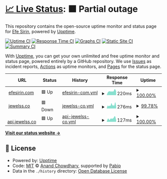 # [📈 Live Status](https://verynewusername.github.io/upptime): <!--live status--> **🟧 Partial outage**

This repository contains the open-source uptime monitor and status page for [Efe Sirin](efesirin.com), powered by [Upptime](https://github.com/upptime/upptime).

[![Uptime CI](https://github.com/verynewusername/upptime/workflows/Uptime%20CI/badge.svg)](https://github.com/verynewusername/upptime/actions?query=workflow%3A%22Uptime+CI%22)
[![Response Time CI](https://github.com/verynewusername/upptime/workflows/Response%20Time%20CI/badge.svg)](https://github.com/verynewusername/upptime/actions?query=workflow%3A%22Response+Time+CI%22)
[![Graphs CI](https://github.com/verynewusername/upptime/workflows/Graphs%20CI/badge.svg)](https://github.com/verynewusername/upptime/actions?query=workflow%3A%22Graphs+CI%22)
[![Static Site CI](https://github.com/verynewusername/upptime/workflows/Static%20Site%20CI/badge.svg)](https://github.com/verynewusername/upptime/actions?query=workflow%3A%22Static+Site+CI%22)
[![Summary CI](https://github.com/verynewusername/upptime/workflows/Summary%20CI/badge.svg)](https://github.com/verynewusername/upptime/actions?query=workflow%3A%22Summary+CI%22)

With [Upptime](https://upptime.js.org), you can get your own unlimited and free uptime monitor and status page, powered entirely by a GitHub repository. We use [Issues](https://github.com/verynewusername/upptime/issues) as incident reports, [Actions](https://github.com/verynewusername/upptime/actions) as uptime monitors, and [Pages](https://verynewusername.github.io/upptime) for the status page.

<!--start: status pages-->
<!-- This summary is generated by Upptime (https://github.com/upptime/upptime) -->
<!-- Do not edit this manually, your changes will be overwritten -->
<!-- prettier-ignore -->
| URL | Status | History | Response Time | Uptime |
| --- | ------ | ------- | ------------- | ------ |
| <img alt="" src="https://icons.duckduckgo.com/ip3/efesirin.com.ico" height="13"> [efesirin.com](https://efesirin.com) | 🟩 Up | [efesirin-com.yml](https://github.com/verynewusername/upptime/commits/HEAD/history/efesirin-com.yml) | <details><summary><img alt="Response time graph" src="./graphs/efesirin-com/response-time-week.png" height="20"> 220ms</summary><br><a href="https://uptime.efesirin.com/history/efesirin-com"><img alt="Response time 221" src="https://img.shields.io/endpoint?url=https%3A%2F%2Fraw.githubusercontent.com%2Fverynewusername%2Fupptime%2FHEAD%2Fapi%2Fefesirin-com%2Fresponse-time.json"></a><br><a href="https://uptime.efesirin.com/history/efesirin-com"><img alt="24-hour response time 212" src="https://img.shields.io/endpoint?url=https%3A%2F%2Fraw.githubusercontent.com%2Fverynewusername%2Fupptime%2FHEAD%2Fapi%2Fefesirin-com%2Fresponse-time-day.json"></a><br><a href="https://uptime.efesirin.com/history/efesirin-com"><img alt="7-day response time 220" src="https://img.shields.io/endpoint?url=https%3A%2F%2Fraw.githubusercontent.com%2Fverynewusername%2Fupptime%2FHEAD%2Fapi%2Fefesirin-com%2Fresponse-time-week.json"></a><br><a href="https://uptime.efesirin.com/history/efesirin-com"><img alt="30-day response time 221" src="https://img.shields.io/endpoint?url=https%3A%2F%2Fraw.githubusercontent.com%2Fverynewusername%2Fupptime%2FHEAD%2Fapi%2Fefesirin-com%2Fresponse-time-month.json"></a><br><a href="https://uptime.efesirin.com/history/efesirin-com"><img alt="1-year response time 221" src="https://img.shields.io/endpoint?url=https%3A%2F%2Fraw.githubusercontent.com%2Fverynewusername%2Fupptime%2FHEAD%2Fapi%2Fefesirin-com%2Fresponse-time-year.json"></a></details> | <details><summary><a href="https://uptime.efesirin.com/history/efesirin-com">100.00%</a></summary><a href="https://uptime.efesirin.com/history/efesirin-com"><img alt="All-time uptime 100.00%" src="https://img.shields.io/endpoint?url=https%3A%2F%2Fraw.githubusercontent.com%2Fverynewusername%2Fupptime%2FHEAD%2Fapi%2Fefesirin-com%2Fuptime.json"></a><br><a href="https://uptime.efesirin.com/history/efesirin-com"><img alt="24-hour uptime 100.00%" src="https://img.shields.io/endpoint?url=https%3A%2F%2Fraw.githubusercontent.com%2Fverynewusername%2Fupptime%2FHEAD%2Fapi%2Fefesirin-com%2Fuptime-day.json"></a><br><a href="https://uptime.efesirin.com/history/efesirin-com"><img alt="7-day uptime 100.00%" src="https://img.shields.io/endpoint?url=https%3A%2F%2Fraw.githubusercontent.com%2Fverynewusername%2Fupptime%2FHEAD%2Fapi%2Fefesirin-com%2Fuptime-week.json"></a><br><a href="https://uptime.efesirin.com/history/efesirin-com"><img alt="30-day uptime 100.00%" src="https://img.shields.io/endpoint?url=https%3A%2F%2Fraw.githubusercontent.com%2Fverynewusername%2Fupptime%2FHEAD%2Fapi%2Fefesirin-com%2Fuptime-month.json"></a><br><a href="https://uptime.efesirin.com/history/efesirin-com"><img alt="1-year uptime 100.00%" src="https://img.shields.io/endpoint?url=https%3A%2F%2Fraw.githubusercontent.com%2Fverynewusername%2Fupptime%2FHEAD%2Fapi%2Fefesirin-com%2Fuptime-year.json"></a></details>
| <img alt="" src="https://icons.duckduckgo.com/ip3/jewelss.co.ico" height="13"> [jewelss.co](https://jewelss.co) | 🟥 Down | [jewelss-co.yml](https://github.com/verynewusername/upptime/commits/HEAD/history/jewelss-co.yml) | <details><summary><img alt="Response time graph" src="./graphs/jewelss-co/response-time-week.png" height="20"> 276ms</summary><br><a href="https://uptime.efesirin.com/history/jewelss-co"><img alt="Response time 313" src="https://img.shields.io/endpoint?url=https%3A%2F%2Fraw.githubusercontent.com%2Fverynewusername%2Fupptime%2FHEAD%2Fapi%2Fjewelss-co%2Fresponse-time.json"></a><br><a href="https://uptime.efesirin.com/history/jewelss-co"><img alt="24-hour response time 160" src="https://img.shields.io/endpoint?url=https%3A%2F%2Fraw.githubusercontent.com%2Fverynewusername%2Fupptime%2FHEAD%2Fapi%2Fjewelss-co%2Fresponse-time-day.json"></a><br><a href="https://uptime.efesirin.com/history/jewelss-co"><img alt="7-day response time 276" src="https://img.shields.io/endpoint?url=https%3A%2F%2Fraw.githubusercontent.com%2Fverynewusername%2Fupptime%2FHEAD%2Fapi%2Fjewelss-co%2Fresponse-time-week.json"></a><br><a href="https://uptime.efesirin.com/history/jewelss-co"><img alt="30-day response time 313" src="https://img.shields.io/endpoint?url=https%3A%2F%2Fraw.githubusercontent.com%2Fverynewusername%2Fupptime%2FHEAD%2Fapi%2Fjewelss-co%2Fresponse-time-month.json"></a><br><a href="https://uptime.efesirin.com/history/jewelss-co"><img alt="1-year response time 313" src="https://img.shields.io/endpoint?url=https%3A%2F%2Fraw.githubusercontent.com%2Fverynewusername%2Fupptime%2FHEAD%2Fapi%2Fjewelss-co%2Fresponse-time-year.json"></a></details> | <details><summary><a href="https://uptime.efesirin.com/history/jewelss-co">99.78%</a></summary><a href="https://uptime.efesirin.com/history/jewelss-co"><img alt="All-time uptime 99.92%" src="https://img.shields.io/endpoint?url=https%3A%2F%2Fraw.githubusercontent.com%2Fverynewusername%2Fupptime%2FHEAD%2Fapi%2Fjewelss-co%2Fuptime.json"></a><br><a href="https://uptime.efesirin.com/history/jewelss-co"><img alt="24-hour uptime 100.00%" src="https://img.shields.io/endpoint?url=https%3A%2F%2Fraw.githubusercontent.com%2Fverynewusername%2Fupptime%2FHEAD%2Fapi%2Fjewelss-co%2Fuptime-day.json"></a><br><a href="https://uptime.efesirin.com/history/jewelss-co"><img alt="7-day uptime 99.78%" src="https://img.shields.io/endpoint?url=https%3A%2F%2Fraw.githubusercontent.com%2Fverynewusername%2Fupptime%2FHEAD%2Fapi%2Fjewelss-co%2Fuptime-week.json"></a><br><a href="https://uptime.efesirin.com/history/jewelss-co"><img alt="30-day uptime 99.92%" src="https://img.shields.io/endpoint?url=https%3A%2F%2Fraw.githubusercontent.com%2Fverynewusername%2Fupptime%2FHEAD%2Fapi%2Fjewelss-co%2Fuptime-month.json"></a><br><a href="https://uptime.efesirin.com/history/jewelss-co"><img alt="1-year uptime 99.92%" src="https://img.shields.io/endpoint?url=https%3A%2F%2Fraw.githubusercontent.com%2Fverynewusername%2Fupptime%2FHEAD%2Fapi%2Fjewelss-co%2Fuptime-year.json"></a></details>
| <img alt="" src="https://icons.duckduckgo.com/ip3/api.jewelss.co.ico" height="13"> [api.jewelss.co](https://api.jewelss.co/version) | 🟩 Up | [api-jewelss-co.yml](https://github.com/verynewusername/upptime/commits/HEAD/history/api-jewelss-co.yml) | <details><summary><img alt="Response time graph" src="./graphs/api-jewelss-co/response-time-week.png" height="20"> 127ms</summary><br><a href="https://uptime.efesirin.com/history/api-jewelss-co"><img alt="Response time 157" src="https://img.shields.io/endpoint?url=https%3A%2F%2Fraw.githubusercontent.com%2Fverynewusername%2Fupptime%2FHEAD%2Fapi%2Fapi-jewelss-co%2Fresponse-time.json"></a><br><a href="https://uptime.efesirin.com/history/api-jewelss-co"><img alt="24-hour response time 72" src="https://img.shields.io/endpoint?url=https%3A%2F%2Fraw.githubusercontent.com%2Fverynewusername%2Fupptime%2FHEAD%2Fapi%2Fapi-jewelss-co%2Fresponse-time-day.json"></a><br><a href="https://uptime.efesirin.com/history/api-jewelss-co"><img alt="7-day response time 127" src="https://img.shields.io/endpoint?url=https%3A%2F%2Fraw.githubusercontent.com%2Fverynewusername%2Fupptime%2FHEAD%2Fapi%2Fapi-jewelss-co%2Fresponse-time-week.json"></a><br><a href="https://uptime.efesirin.com/history/api-jewelss-co"><img alt="30-day response time 157" src="https://img.shields.io/endpoint?url=https%3A%2F%2Fraw.githubusercontent.com%2Fverynewusername%2Fupptime%2FHEAD%2Fapi%2Fapi-jewelss-co%2Fresponse-time-month.json"></a><br><a href="https://uptime.efesirin.com/history/api-jewelss-co"><img alt="1-year response time 157" src="https://img.shields.io/endpoint?url=https%3A%2F%2Fraw.githubusercontent.com%2Fverynewusername%2Fupptime%2FHEAD%2Fapi%2Fapi-jewelss-co%2Fresponse-time-year.json"></a></details> | <details><summary><a href="https://uptime.efesirin.com/history/api-jewelss-co">100.00%</a></summary><a href="https://uptime.efesirin.com/history/api-jewelss-co"><img alt="All-time uptime 100.00%" src="https://img.shields.io/endpoint?url=https%3A%2F%2Fraw.githubusercontent.com%2Fverynewusername%2Fupptime%2FHEAD%2Fapi%2Fapi-jewelss-co%2Fuptime.json"></a><br><a href="https://uptime.efesirin.com/history/api-jewelss-co"><img alt="24-hour uptime 100.00%" src="https://img.shields.io/endpoint?url=https%3A%2F%2Fraw.githubusercontent.com%2Fverynewusername%2Fupptime%2FHEAD%2Fapi%2Fapi-jewelss-co%2Fuptime-day.json"></a><br><a href="https://uptime.efesirin.com/history/api-jewelss-co"><img alt="7-day uptime 100.00%" src="https://img.shields.io/endpoint?url=https%3A%2F%2Fraw.githubusercontent.com%2Fverynewusername%2Fupptime%2FHEAD%2Fapi%2Fapi-jewelss-co%2Fuptime-week.json"></a><br><a href="https://uptime.efesirin.com/history/api-jewelss-co"><img alt="30-day uptime 100.00%" src="https://img.shields.io/endpoint?url=https%3A%2F%2Fraw.githubusercontent.com%2Fverynewusername%2Fupptime%2FHEAD%2Fapi%2Fapi-jewelss-co%2Fuptime-month.json"></a><br><a href="https://uptime.efesirin.com/history/api-jewelss-co"><img alt="1-year uptime 100.00%" src="https://img.shields.io/endpoint?url=https%3A%2F%2Fraw.githubusercontent.com%2Fverynewusername%2Fupptime%2FHEAD%2Fapi%2Fapi-jewelss-co%2Fuptime-year.json"></a></details>

<!--end: status pages-->

[**Visit our status website →**](https://verynewusername.github.io/upptime)

## 📄 License

- Powered by: [Upptime](https://github.com/upptime/upptime)
- Code: [MIT](./LICENSE) © [Anand Chowdhary](https://anandchowdhary.com), supported by [Pabio](https://pabio.com)
- Data in the `./history` directory: [Open Database License](https://opendatacommons.org/licenses/odbl/1-0/)
